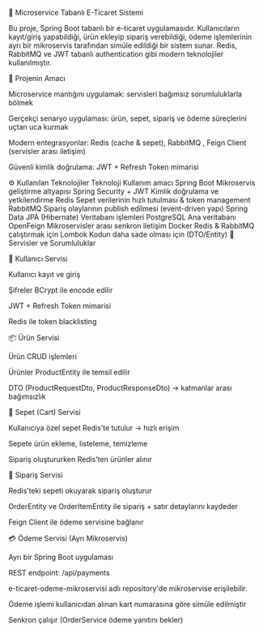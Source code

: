 🛒 Microservice Tabanlı E-Ticaret Sistemi

Bu proje, Spring Boot tabanlı bir e-ticaret uygulamasıdır.
Kullanıcıların kayıt/giriş yapabildiği, ürün ekleyip sipariş verebildiği, ödeme işlemlerinin ayrı bir mikroservis tarafından simüle edildiği bir sistem sunar.
Redis, RabbitMQ ve JWT tabanlı authentication gibi modern teknolojiler kullanılmıştır.

🎯 Projenin Amacı

Microservice mantığını uygulamak: servisleri bağımsız sorumluluklarla bölmek

Gerçekçi senaryo uygulaması: ürün, sepet, sipariş ve ödeme süreçlerini uçtan uca kurmak

Modern entegrasyonlar: Redis (cache & sepet), RabbitMQ , Feign Client (servisler arası iletişim)

Güvenli kimlik doğrulama: JWT + Refresh Token mimarisi

⚙️ Kullanılan Teknolojiler
Teknoloji	Kullanım amacı
Spring Boot	Mikroservis geliştirme altyapısı
Spring Security + JWT	Kimlik doğrulama ve yetkilendirme
Redis	Sepet verilerinin hızlı tutulması & token management
RabbitMQ	Sipariş olaylarının publish edilmesi (event-driven yapı)
Spring Data JPA (Hibernate)	Veritabanı işlemleri
PostgreSQL	Ana veritabanı
OpenFeign	Mikroservisler arası senkron iletişim
Docker	Redis & RabbitMQ çalıştırmak için
Lombok	Kodun daha sade olması için (DTO/Entity)
🧩 Servisler ve Sorumluluklar

👤 Kullanıcı Servisi

Kullanıcı kayıt ve giriş

Şifreler BCrypt ile encode edilir

JWT + Refresh Token mimarisi

Redis ile token blacklisting

📦 Ürün Servisi

Ürün CRUD işlemleri

Ürünler ProductEntity ile temsil edilir

DTO (ProductRequestDto, ProductResponseDto) → katmanlar arası bağımsızlık

🛒 Sepet (Cart) Servisi

Kullanıcıya özel sepet Redis’te tutulur → hızlı erişim

Sepete ürün ekleme, listeleme, temizleme

Sipariş oluştururken Redis’ten ürünler alınır

📑 Sipariş Servisi

Redis’teki sepeti okuyarak sipariş oluşturur

OrderEntity ve OrderItemEntity ile sipariş + satır detaylarını kaydeder

Feign Client ile ödeme servisine bağlanır


💳 Ödeme Servisi (Ayrı Mikroservis)

Ayrı bir Spring Boot uygulaması

REST endpoint: /api/payments

e-ticaret-odeme-mikroservisi adlı repository'de mikroservise erişilebilir.

Ödeme işlemi kullanıcıdan alınan kart numarasına göre simüle edilmiştir

Senkron çalışır (OrderService ödeme yanıtını bekler)
